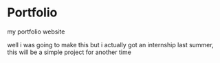 # Portfolio
my portfolio website

well i was going to make this but i actually got an internship last summer, this will be a simple project for another time
